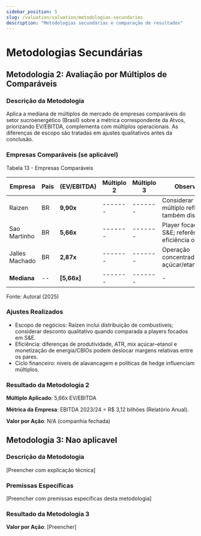 ```yaml
---
sidebar_position: 5
slug: /valuation/valuation/metodologias-secundarias
description: "Metodologias secundárias e comparação de resultados"
---
```


# Metodologias Secundárias

## Metodologia 2: Avaliação por Múltiplos de Comparáveis

### Descrição da Metodologia

 Aplica a mediana de múltiplos de mercado de empresas comparáveis do setor sucroenergético (Brasil) sobre a métrica correspondente da Atvos, priorizando EV/EBITDA,  complementa com múltiplos operacionais. As diferenças de escopo são tratadas em ajustes qualitativos antes da conclusão.

### Empresas Comparáveis (se aplicável)

<p style={{textAlign: 'center'}}>Tabela 13 - Empresas Comparáveis</p>

| Empresa      | País | (EV/EBITDA)| Múltiplo 2 | Múltiplo 3 | Observações |
|--------------|------|------------|------------|------------|-------------|
| Raizen       |  BR  |  **9,90x** |   -------  |   -------  | Considerar que o múltiplo reflete também distribuição.      |
| Sao Martinho |  BR  |  **5,66x** |   -------  |   -------  | Player focado em S&E; referência de eficiência operacional. |
|Jalles Machado|  BR  |  **2,87x** |   -------  |   -------  | Operação concentrada em açúcar/etanol/energia.              |
| **Mediana**  |  --  | **[5,66x]**|   -------  |   -------  | - |

<p style={{textAlign: 'center'}}>Fonte: Autoral (2025)</p>

### Ajustes Realizados

- Escopo de negócios: Raízen inclui distribuição de combustíveis; considerar desconto qualitativo quando comparada a players focados em S&E.
- Eficiência: diferenças de produtividade, ATR, mix açúcar–etanol e monetização de energia/CBIOs podem deslocar margens relativas entre os pares.
- Ciclo financeiro: níveis de alavancagem e políticas de hedge influenciam múltiplos.

### Resultado da Metodologia 2

**Múltiplo Aplicado**: 5,66x EV/EBITDA 

**Métrica da Empresa**: EBITDA 2023/24 = R$ 3,12 bilhões (Relatório Anual).

**Valor por Ação**: N/A (companhia fechada)

## Metodologia 3: Nao aplicavel 

### Descrição da Metodologia

[Preencher com explicação técnica]

### Premissas Específicas

[Preencher com premissas específicas desta metodologia]

### Resultado da Metodologia 3

**Valor por Ação**: [Preencher]
